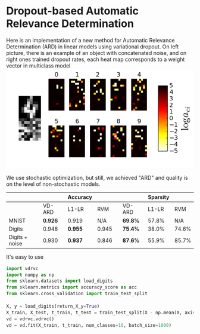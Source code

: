 # Dropout-based Automatic Relevance Determination

Here is an implementation of a new method for Automatic Relevance Determination (ARD) in linear models using variational dropout. On left picture, there is an example of an object with concatenated noise, and on right ones trained dropout rates, each heat map corresponds to a weight vector in multiclass model
![](pics/nips.png)

We use stochastic optimization, but still, we achieved "ARD" and quality is on the level of non-stochastic models.

|                |        | Accuracy |        |   |        | Sparsity |       |
|----------------|--------|----------|--------|---|--------|----------|-------|
|                | VD-ARD | L1-LR    | RVM    |   | VD-ARD | L1-LR    | RVM   |
| MNIST          | **0.926**  | 0.919    | N/A    |   | **69.8%**  | 57.8%    | N/A   |
| Digits         | 0.948  | **0.955**    | 0.945  |   | **75.4%**  | 38.0%    | 74.6% |
| Digits + noise | 0.930  | **0.937**    | 0.846  |   | **87.6%**  | 55.9%    | 85.7% |

It's easy to use

```python
import vdrvc 
import numpy as np
from sklearn.datasets import load_digits
from sklearn.metrics import accuracy_score as acc
from sklearn.cross_validation import train_test_split

X, y = load_digits(return_X_y=True)
X_train, X_test, t_train, t_test = train_test_split(X - np.mean(X, axis=0), y, test_size=0.2)
vd = vdrvc.vdrvc()
vd = vd.fit(X_train, t_train, num_classes=10, batch_size=1000)
```

